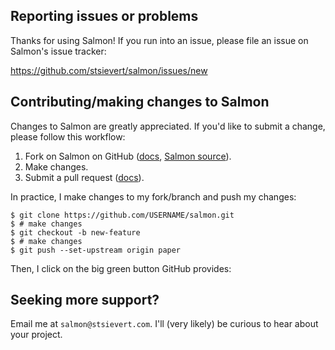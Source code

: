 


## Reporting issues or problems
Thanks for using Salmon! If you run into an issue, please file an issue on
Salmon's issue tracker:

https://github.com/stsievert/salmon/issues/new

## Contributing/making changes to Salmon

Changes to Salmon are greatly appreciated. If you'd like to submit a change,
please follow this workflow:

1. Fork on Salmon on GitHub ([docs][fork-docs], [Salmon source]).
2. Make changes.
3. Submit a pull request ([docs][pr-docs]).

In practice, I make changes to my fork/branch and push my changes:

``` shell
$ git clone https://github.com/USERNAME/salmon.git
$ # make changes
$ git checkout -b new-feature
$ # make changes
$ git push --set-upstream origin paper
```

Then, I click on the big green button GitHub provides:

## Seeking more support?

Email me at `salmon@stsievert.com`. I'll (very likely) be curious to hear about
your project.


[fork-docs]:https://docs.github.com/en/github/getting-started-with-github/fork-a-repo
[Salmon source]:https://github.com/stsievert/salmon
[pr-docs]:https://docs.github.com/en/github/collaborating-with-issues-and-pull-requests/creating-a-pull-request-from-a-fork
